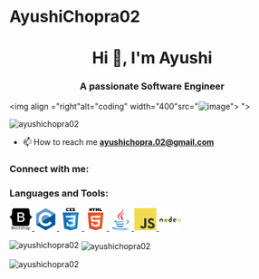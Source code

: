 # AyushiChopra02
<h1 align="center">Hi 👋, I'm Ayushi</h1>
<h3 align="center">A passionate Software Engineer</h3>

<img align ="right"alt="coding" width="400"src="![image](https://github.com/AyushiChopra02/AyushiChopra02/assets/139689074/e172093a-d03f-497f-9f52-d25371b14ad2)">
">
<p align="left"> <img src="https://komarev.com/ghpvc/?username=ayushichopra02&label=Profile%20views&color=0e75b6&style=flat" alt="ayushichopra02" /> </p>

- 📫 How to reach me **ayushichopra.02@gmail.com**

<h3 align="left">Connect with me:</h3>
<p align="left">
</p>

<h3 align="left">Languages and Tools:</h3>
<p align="left"> <a href="https://getbootstrap.com" target="_blank" rel="noreferrer"> <img src="https://raw.githubusercontent.com/devicons/devicon/master/icons/bootstrap/bootstrap-plain-wordmark.svg" alt="bootstrap" width="40" height="40"/> </a> <a href="https://www.cprogramming.com/" target="_blank" rel="noreferrer"> <img src="https://raw.githubusercontent.com/devicons/devicon/master/icons/c/c-original.svg" alt="c" width="40" height="40"/> </a> <a href="https://www.w3schools.com/css/" target="_blank" rel="noreferrer"> <img src="https://raw.githubusercontent.com/devicons/devicon/master/icons/css3/css3-original-wordmark.svg" alt="css3" width="40" height="40"/> </a> <a href="https://www.w3.org/html/" target="_blank" rel="noreferrer"> <img src="https://raw.githubusercontent.com/devicons/devicon/master/icons/html5/html5-original-wordmark.svg" alt="html5" width="40" height="40"/> </a> <a href="https://www.java.com" target="_blank" rel="noreferrer"> <img src="https://raw.githubusercontent.com/devicons/devicon/master/icons/java/java-original.svg" alt="java" width="40" height="40"/> </a> <a href="https://developer.mozilla.org/en-US/docs/Web/JavaScript" target="_blank" rel="noreferrer"> <img src="https://raw.githubusercontent.com/devicons/devicon/master/icons/javascript/javascript-original.svg" alt="javascript" width="40" height="40"/> </a> <a href="https://nodejs.org" target="_blank" rel="noreferrer"> <img src="https://raw.githubusercontent.com/devicons/devicon/master/icons/nodejs/nodejs-original-wordmark.svg" alt="nodejs" width="40" height="40"/> </a> </p>

<p><img align="left" src="https://github-readme-stats.vercel.app/api/top-langs?username=ayushichopra02&show_icons=true&locale=en&layout=compact" alt="ayushichopra02" /></p>

<p>&nbsp;<img align="center" src="https://github-readme-stats.vercel.app/api?username=ayushichopra02&show_icons=true&locale=en" alt="ayushichopra02" /></p>

<p><img align="center" src="https://github-readme-streak-stats.herokuapp.com/?user=ayushichopra02&" alt="ayushichopra02" /></p>
